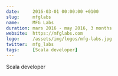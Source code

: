 ```yaml
---
date:     2016-03-01 00:00:00 +0100
slug:     mfglabs
name:     MFG Labs
duration: mars 2016 - may 2016, 3 months
website:  https://mfglabs.com
logo:     /assets/img/logos/mfg-labs.jpg
twitter:  mfg_labs
tags:     [Scala developer]
---
```


Scala developer
